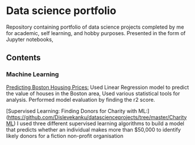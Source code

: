 # Data science portfolio
Repository containing portfolio of data science projects completed by me for academic, self learning, and hobby purposes. Presented in the form of Jupyter notebooks, 

## Contents 
### Machine Learning
  [Predicting Boston Housing Prices:](https://github.com/Dislevekanku/datascienceprojects/blob/703d428e1739dca4832ede708f5880a8aa27b6ff/boston_housing/Boston%20Housing%20price%20prediction.ipynb) Used Linear Regression model to predict the value of houses in the Boston area, Used various statistical tools for analysis. Performed model evaluation by finding the r2 score.

[Supervised Learning: Finding Donors for Charity with ML:] (https://github.com/Dislevekanku/datascienceprojects/tree/master/CharityML) I used three different supervised learning algorithms to build a model that predicts whether an individual makes more than $50,000 to identify likely donors for a fiction non-profit organisation
